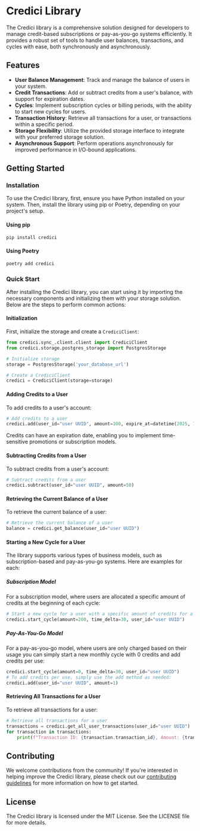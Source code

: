 # Credici Library

The Credici library is a comprehensive solution designed for developers to manage credit-based subscriptions or pay-as-you-go systems efficiently. It provides a robust set of tools to handle user balances, transactions, and cycles with ease, both synchronously and asynchronously.

## Features

- **User Balance Management**: Track and manage the balance of users in your system.
- **Credit Transactions**: Add or subtract credits from a user's balance, with support for expiration dates.
- **Cycles**: Implement subscription cycles or billing periods, with the ability to start new cycles for users.
- **Transaction History**: Retrieve all transactions for a user, or transactions within a specific period.
- **Storage Flexibility**: Utilize the provided storage interface to integrate with your preferred storage solution.
- **Asynchronous Support**: Perform operations asynchronously for improved performance in I/O-bound applications.

## Getting Started

### Installation

To use the Credici library, first, ensure you have Python installed on your system. Then, install the library using pip or Poetry, depending on your project's setup.

#### Using pip

```bash
pip install credici
```

#### Using Poetry

```bash
poetry add credici
```


### Quick Start

After installing the Credici library, you can start using it by importing the necessary components and initializing them with your storage solution. Below are the steps to perform common actions:

#### Initialization

First, initialize the storage and create a `CrediciClient`:

```python
from credici.sync_.client.client import CrediciClient
from credici.storage.postgres_storage import PostgresStorage

# Initialize storage
storage = PostgresStorage('your_database_url')

# Create a CrediciClient
credici = CrediciClient(storage=storage)
```

#### Adding Credits to a User

To add credits to a user's account:

```python
# Add credits to a user
credici.add(user_id="user UUID", amount=100, expire_at=datetime(2025, 1, 1))
```
Credits can have an expiration date, enabling you to implement time-sensitive promotions or subscription models.

#### Subtracting Credits from a User

To subtract credits from a user's account:

```python
# Subtract credits from a user
credici.subtract(user_id="user UUID", amount=50)
```

#### Retrieving the Current Balance of a User

To retrieve the current balance of a user:

```python
# Retrieve the current balance of a user
balance = credici.get_balance(user_id="user UUID")
```

#### Starting a New Cycle for a User

The library supports various types of business models, such as subscription-based and pay-as-you-go systems. Here are examples for each:

##### Subscription Model
For a subscription model, where users are allocated a specific amount of credits at the beginning of each cycle:

```python
# Start a new cycle for a user with a specific amount of credits for a monthly subscription model
credici.start_cycle(amount=200, time_delta=30, user_id="user UUID")
```

##### Pay-As-You-Go Model
For a pay-as-you-go model, where users are only charged based on their usage you can simply start a new monthly cycle with 0 credits and add credits per use:
    
```python
credici.start_cycle(amount=0, time_delta=30, user_id="user UUID")
# To add credits per use, simply use the add method as needed:
credici.add(user_id="user UUID", amount=1)
```

#### Retrieving All Transactions for a User

To retrieve all transactions for a user:

```python
# Retrieve all transactions for a user
transactions = credici.get_all_user_transactions(user_id="user UUID")
for transaction in transactions:
    print(f"Transaction ID: {transaction.transaction_id}, Amount: {transaction.amount}")
```


## Contributing

We welcome contributions from the community! If you're interested in helping improve the Credici library, please check out our [contributing guidelines](#) for more information on how to get started.

## License

The Credici library is licensed under the MIT License. See the LICENSE file for more details.
```
